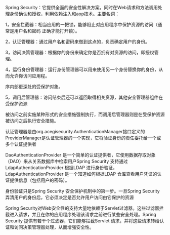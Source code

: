 Spring Security：它提供全面的安全性解决方案，同时在Web请求和方法调用处理身份确认和授权，利用依赖注入和aop技术。主要名词：
1，安全拦截器：相当应用的一把锁，能够阻止对应用程序中保护资源的访问（通常是用户名和密码 正确才能打开锁）。
2，认证管理器：通过用户名和密码来做到这点的，负责确定用户的身份。
3，访问决策管理器：根据你的身份来确定你是否拥有对资源的访问，即授权管理。
4，运行身份管理器：运行身份管理器可以用来使用另一个身份替换你的身份，从而允许你访问应用程。
序内部更深处的受保护对象。
5，调用后管理器：访问结束后还可以返回取得相关资源，其他安全管理器组件在受保护资源
被访问之前实施某种形式的安全措施强制执行，而调用后管理器则是在受保护资源被访问之后执行安全措施。
认证管理器是由org.acegisecurity.AuthenticationManager接口定义的ProviderManager是认证管理器的一个实现，它将验证身份的责任委托给一个或多个认证提供者
DaoAuthenticationProvider 是一个简单的认证提供者，它使用数据存取对象（DAO）来从关系数据库中检索用户Spring Security 支持通过LdapAuthenticationProvider 根据LDAP 进行身份验证，LdapAuthenticationProvider 是一个知道如何根据LDAP 仓库查看用户凭证的认证提供信息（包括用户的密码）。
身份验证只是Spring Security 安全保护机制中的第一步。一旦Spring Security 弄清用户的身份后，它必须决定是否允许用户访问由它保护的资源
Spring Security对Web安全性的支持大量地依赖于Servlet过滤器。这些过滤器拦截进入请求，并且在你的应用程序处理该请求之前进行某些安全处理。Spring Security 提供有若干个过滤器，它们能够拦截Servlet 请求，并将这些请求转给认证和访问决策管理器处理，从而增强安全性。